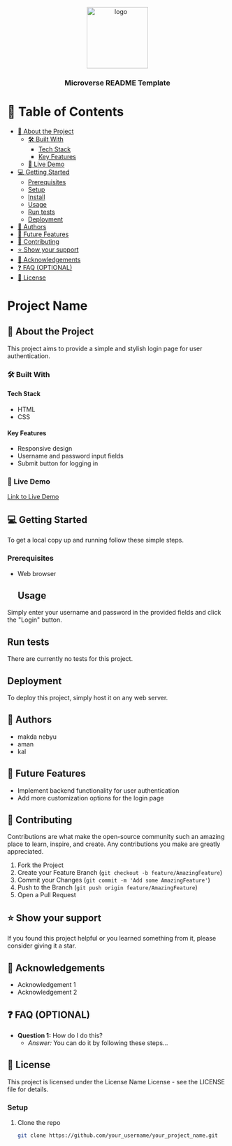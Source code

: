 <a name="readme-top"></a>

<!--
!!! IMPORTANT !!!
This README is an example of how you could professionally present your codebase. 
Writing documentation is a crucial part of your work as a professional software developer and cannot be ignored. 

You should modify this file to match your project and remove sections that don't apply.

REQUIRED SECTIONS:
- Table of Contents
- About the Project
  - Built With
  - Live Demo
- Getting Started
- Authors
- Future Features
- Contributing
- Show your support
- Acknowledgements
- License

OPTIONAL SECTIONS:
- FAQ

After you're finished please remove all the comments and instructions!

For more information on the importance of a professional README for your repositories: https://github.com/microverseinc/curriculum-transversal-skills/blob/main/documentation/articles/readme_best_practices.md
-->

<div align="center">
  <!-- You are encouraged to replace this logo with your own! Otherwise you can also remove it. -->
  <img src="murple_logo.png" alt="logo" width="140"  height="auto" />
  <br/>

  <h3><b>Microverse README Template</b></h3>

</div>

<!-- TABLE OF CONTENTS -->

# 📗 Table of Contents

- [📖 About the Project](#about-project)
  - [🛠 Built With](#built-with)
    - [Tech Stack](#tech-stack)
    - [Key Features](#key-features)
  - [🚀 Live Demo](#live-demo)
- [💻 Getting Started](#getting-started)
  - [Prerequisites](#prerequisites)
  - [Setup](#setup)
  - [Install](#install)
  - [Usage](#usage)
  - [Run tests](#run-tests)
  - [Deployment](#deployment)
- [👥 Authors](#authors)
- [🔭 Future Features](#future-features)
- [🤝 Contributing](#contributing)
- [⭐️ Show your support](#support)
- [🙏 Acknowledgements](#acknowledgements)
- [❓ FAQ (OPTIONAL)](#faq)
- [📝 License](#license)

<!-- PROJECT DESCRIPTION -->
# Project Name

## 📖 About the Project

This project aims to provide a simple and stylish login page for user authentication.

### 🛠 Built With

#### Tech Stack

- HTML
- CSS

#### Key Features

- Responsive design
- Username and password input fields
- Submit button for logging in

### 🚀 Live Demo

[Link to Live Demo](#) <!-- Add your live demo link here -->

## 💻 Getting Started

To get a local copy up and running follow these simple steps.

### Prerequisites

- Web browser
  ## Usage
Simply enter your username and password in the provided fields and click the "Login" button.

## Run tests
There are currently no tests for this project.

## Deployment
To deploy this project, simply host it on any web server.

## 👥 Authors
- makda nebyu
- aman
- kal
## 🔭 Future Features
- Implement backend functionality for user authentication
- Add more customization options for the login page

## 🤝 Contributing
Contributions are what make the open-source community such an amazing place to learn, inspire, and create. Any contributions you make are greatly appreciated.

1. Fork the Project
2. Create your Feature Branch (`git checkout -b feature/AmazingFeature`)
3. Commit your Changes (`git commit -m 'Add some AmazingFeature'`)
4. Push to the Branch (`git push origin feature/AmazingFeature`)
5. Open a Pull Request

## ⭐️ Show your support
If you found this project helpful or you learned something from it, please consider giving it a star.

## 🙏 Acknowledgements
- Acknowledgement 1
- Acknowledgement 2

## ❓ FAQ (OPTIONAL)
- **Question 1:** How do I do this?
  - *Answer:* You can do it by following these steps...

## 📝 License
This project is licensed under the License Name License - see the LICENSE file for details.


### Setup

1. Clone the repo
   ```sh
   git clone https://github.com/your_username/your_project_name.git
